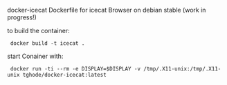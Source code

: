 docker-icecat
Dockerfile for icecat Browser on debian stable (work in progress!)


to build the container:
```
 docker build -t icecat .
```


start Conainer with:
```
 docker run -ti --rm -e DISPLAY=$DISPLAY -v /tmp/.X11-unix:/tmp/.X11-unix tghode/docker-icecat:latest
```



